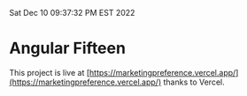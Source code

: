 Sat Dec 10 09:37:32 PM EST 2022

# Angular Fifteen


This project is live at [https://marketingpreference.vercel.app/](https://marketingpreference.vercel.app/) thanks to Vercel.

```bash
